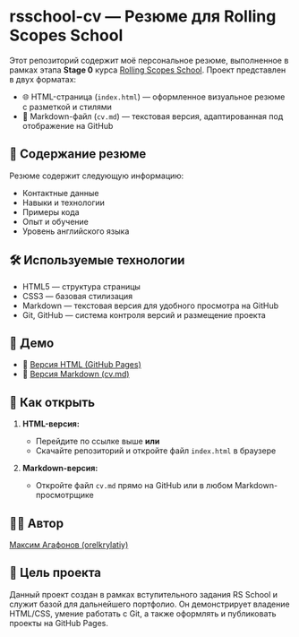 # rsschool-cv — Резюме для Rolling Scopes School

Этот репозиторий содержит моё персональное резюме, выполненное в рамках этапа **Stage 0** курса [Rolling Scopes School](https://rs.school/). Проект представлен в двух форматах:

- 🌐 HTML-страница (`index.html`) — оформленное визуальное резюме с разметкой и стилями
- 📝 Markdown-файл (`cv.md`) — текстовая версия, адаптированная под отображение на GitHub

## 💼 Содержание резюме

Резюме содержит следующую информацию:

- Контактные данные
- Навыки и технологии
- Примеры кода
- Опыт и обучение
- Уровень английского языка

## 🛠 Используемые технологии

- HTML5 — структура страницы
- CSS3 — базовая стилизация
- Markdown — текстовая версия для удобного просмотра на GitHub
- Git, GitHub — система контроля версий и размещение проекта

## 🚀 Демо

- 📄 [Версия HTML (GitHub Pages)](https://orelkrylatiy.github.io/rsschool-cv/)
- 📑 [Версия Markdown (cv.md)](https://github.com/orelkrylatiy/rsschool-cv/blob/gh-pages/cv.md)

## 🧾 Как открыть

1. **HTML-версия:**
   - Перейдите по ссылке выше **или**
   - Скачайте репозиторий и откройте файл `index.html` в браузере

2. **Markdown-версия:**
   - Откройте файл `cv.md` прямо на GitHub или в любом Markdown-просмотрщике

## 🧑‍💻 Автор

[Максим Агафонов (orelkrylatiy)](https://github.com/orelkrylatiy)

## 📌 Цель проекта

Данный проект создан в рамках вступительного задания RS School и служит базой для дальнейшего портфолио. Он демонстрирует владение HTML/CSS, умение работать с Git, а также оформлять и публиковать проекты на GitHub Pages.
